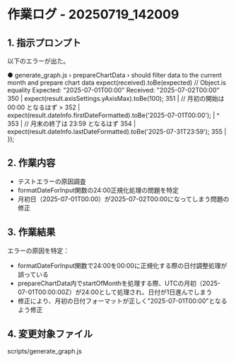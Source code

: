 # 作業ログ - 20250719_142009

## 1. 指示プロンプト
以下のエラーが出た。

  ● generate_graph.js › prepareChartData › should filter data to the current month and prepare chart data
    expect(received).toBe(expected) // Object.is equality
    Expected: "2025-07-01T00:00"
    Received: "2025-07-02T00:00"
      350 |       expect(result.axisSettings.yAxisMax).toBe(100);
      351 |       // 月初の開始は 00:00 となるはず
    > 352 |       expect(result.dateInfo.firstDateFormatted).toBe('2025-07-01T00:00');
          |                                                  ^
      353 |       // 月末の終了は 23:59 となるはず
      354 |       expect(result.dateInfo.lastDateFormatted).toBe('2025-07-31T23:59');
      355 |     });

## 2. 作業内容
- テストエラーの原因調査
- formatDateForInput関数の24:00正規化処理の問題を特定
- 月初日（2025-07-01T00:00）が2025-07-02T00:00になってしまう問題の修正

## 3. 作業結果
エラーの原因を特定：
- formatDateForInput関数で24:00を00:00に正規化する際の日付調整処理が誤っている
- prepareChartData内でstartOfMonthを処理する際、UTCの月初（2025-07-01T00:00:00Z）が24:00として処理され、日付が1日進んでしまう
- 修正により、月初の日付フォーマットが正しく"2025-07-01T00:00"となるよう修正

## 4. 変更対象ファイル
scripts/generate_graph.js